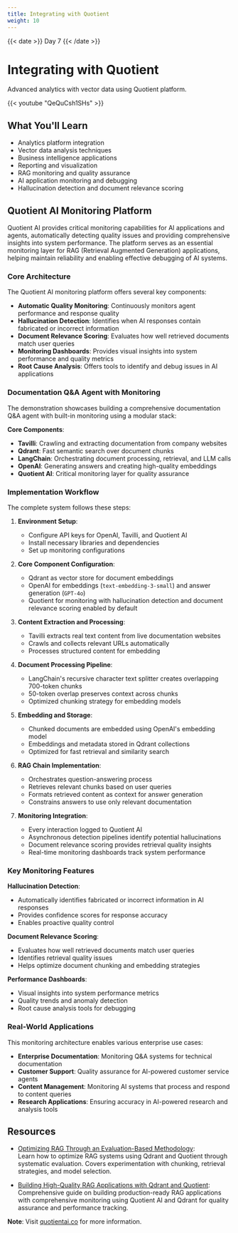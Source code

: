 ```yaml
---
title: Integrating with Quotient
weight: 10
---
```


{{< date >}} Day 7 {{< /date >}}

# Integrating with Quotient

Advanced analytics with vector data using Quotient platform.

{{< youtube "QeQuCsh1SHs" >}}

## What You'll Learn

- Analytics platform integration
- Vector data analysis techniques
- Business intelligence applications
- Reporting and visualization
- RAG monitoring and quality assurance
- AI application monitoring and debugging
- Hallucination detection and document relevance scoring

## Quotient AI Monitoring Platform

Quotient AI provides critical monitoring capabilities for AI applications and agents, automatically detecting quality issues and providing comprehensive insights into system performance. The platform serves as an essential monitoring layer for RAG (Retrieval Augmented Generation) applications, helping maintain reliability and enabling effective debugging of AI systems.

### Core Architecture

The Quotient AI monitoring platform offers several key components:

- **Automatic Quality Monitoring**: Continuously monitors agent performance and response quality
- **Hallucination Detection**: Identifies when AI responses contain fabricated or incorrect information
- **Document Relevance Scoring**: Evaluates how well retrieved documents match user queries
- **Monitoring Dashboards**: Provides visual insights into system performance and quality metrics
- **Root Cause Analysis**: Offers tools to identify and debug issues in AI applications

### Documentation Q&A Agent with Monitoring

The demonstration showcases building a comprehensive documentation Q&A agent with built-in monitoring using a modular stack:

**Core Components**:
- **Tavilli**: Crawling and extracting documentation from company websites
- **Qdrant**: Fast semantic search over document chunks
- **LangChain**: Orchestrating document processing, retrieval, and LLM calls
- **OpenAI**: Generating answers and creating high-quality embeddings
- **Quotient AI**: Critical monitoring layer for quality assurance

### Implementation Workflow

The complete system follows these steps:

1. **Environment Setup**:
   - Configure API keys for OpenAI, Tavilli, and Quotient AI
   - Install necessary libraries and dependencies
   - Set up monitoring configurations

2. **Core Component Configuration**:
   - Qdrant as vector store for document embeddings
   - OpenAI for embeddings (`text-embedding-3-small`) and answer generation (`GPT-4o`)
   - Quotient for monitoring with hallucination detection and document relevance scoring enabled by default

3. **Content Extraction and Processing**:
   - Tavilli extracts real text content from live documentation websites
   - Crawls and collects relevant URLs automatically
   - Processes structured content for embedding

4. **Document Processing Pipeline**:
   - LangChain's recursive character text splitter creates overlapping 700-token chunks
   - 50-token overlap preserves context across chunks
   - Optimized chunking strategy for embedding models

5. **Embedding and Storage**:
   - Chunked documents are embedded using OpenAI's embedding model
   - Embeddings and metadata stored in Qdrant collections
   - Optimized for fast retrieval and similarity search

6. **RAG Chain Implementation**:
   - Orchestrates question-answering process
   - Retrieves relevant chunks based on user queries
   - Formats retrieved content as context for answer generation
   - Constrains answers to use only relevant documentation

7. **Monitoring Integration**:
   - Every interaction logged to Quotient AI
   - Asynchronous detection pipelines identify potential hallucinations
   - Document relevance scoring provides retrieval quality insights
   - Real-time monitoring dashboards track system performance

### Key Monitoring Features

**Hallucination Detection**:
- Automatically identifies fabricated or incorrect information in AI responses
- Provides confidence scores for response accuracy
- Enables proactive quality control

**Document Relevance Scoring**:
- Evaluates how well retrieved documents match user queries
- Identifies retrieval quality issues
- Helps optimize document chunking and embedding strategies

**Performance Dashboards**:
- Visual insights into system performance metrics
- Quality trends and anomaly detection
- Root cause analysis tools for debugging

### Real-World Applications

This monitoring architecture enables various enterprise use cases:

- **Enterprise Documentation**: Monitoring Q&A systems for technical documentation
- **Customer Support**: Quality assurance for AI-powered customer service agents
- **Content Management**: Monitoring AI systems that process and respond to content queries
- **Research Applications**: Ensuring accuracy in AI-powered research and analysis tools

## Resources

- [Optimizing RAG Through an Evaluation-Based Methodology](https://qdrant.tech/articles/rapid-rag-optimization-with-qdrant-and-quotient/):  
  Learn how to optimize RAG systems using Qdrant and Quotient through systematic evaluation. Covers experimentation with chunking, retrieval strategies, and model selection.

- [Building High-Quality RAG Applications with Qdrant and Quotient](https://blog.quotientai.co/building-high-quality-rag-applications-with-qdrant-and-quotient/):  
  Comprehensive guide on building production-ready RAG applications with comprehensive monitoring using Quotient AI and Qdrant for quality assurance and performance tracking.

**Note**: Visit [quotientai.co](https://www.quotientai.co/) for more information.